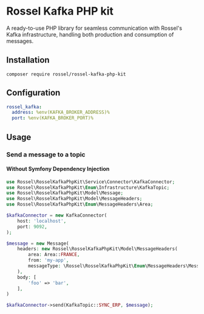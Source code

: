 # Rossel Kafka PHP kit

A ready-to-use PHP library for seamless communication with Rossel's Kafka infrastructure, handling both production and consumption of messages.

## Installation

```shell
composer require rossel/rossel-kafka-php-kit
```

## Configuration

```yaml
rossel_kafka:
  address: %env(KAFKA_BROKER_ADDRESS)%
  port: %env(KAFKA_BROKER_PORT)%
```

## Usage

### Send a message to a topic

#### Without Symfony Dependency Injection

```php
use Rossel\RosselKafkaPhpKit\Service\Connector\KafkaConnector;
use Rossel\RosselKafkaPhpKit\Enum\Infrastructure\KafkaTopic;
use Rossel\RosselKafkaPhpKit\Model\Message;
use Rossel\RosselKafkaPhpKit\Model\MessageHeaders;
use Rossel\RosselKafkaPhpKit\Enum\MessageHeaders\Area;

$kafkaConnector = new KafkaConnector(
    host: 'localhost',
    port: 9092,
);

$message = new Message(
    headers: new Rossel\RosselKafkaPhpKit\Model\MessageHeaders(
        area: Area::FRANCE,
        from: 'my-app',
        messageType: \Rossel\RosselKafkaPhpKit\Enum\MessageHeaders\MessageType::SYNC_B2C_ERP_SUBSCRIPTION,
    ),
    body: [
        'foo' => 'bar',
    ],
)

$kafkaConnector->send(KafkaTopic::SYNC_ERP, $message);
```
